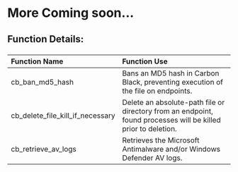 # More Coming soon...

## Function Details:

###
| **Function Name** | **Function Use** |
| :------------- |:-------------|
| cb_ban_md5_hash | Bans an MD5 hash in Carbon Black, preventing execution of the file on endpoints. |
| cb_delete_file_kill_if_necessary | Delete an absolute-path file or directory from an endpoint, found processes will be killed prior to deletion. |
| cb_retrieve_av_logs | Retrieves the Microsoft Antimalware and/or Windows Defender AV logs. |
